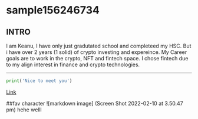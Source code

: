 # sample156246734
## INTRO

I am Keanu, I have only just gradutated school and completeed my HSC. But i have over 2 years (1 solid) of crypto investing and expereince. 
My Career goals are to work in the crypto, NFT and fintech space. 
I chose fintech due to my align interest in finance and crypto technologies. 

--- 


```python
print('Nice to meet you')
```
[Link](https://www.youtube.com/)

##fav character
![markdown image]
(Screen Shot 2022-02-10 at 3.50.47 pm)
hehe
welll